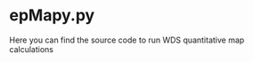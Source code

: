 epMapy.py
===============

Here you can find the source code to run WDS quantitative map calculations
